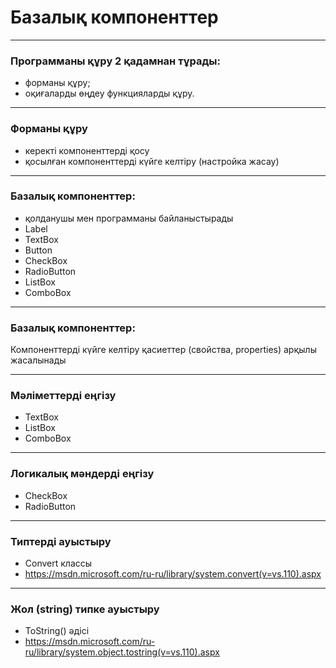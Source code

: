 # Базалық компоненттер

---

### Программаны құру 2 қадамнан тұрады:
* форманы құру;
* оқиғаларды өңдеу функцияларды құру.

---

### Форманы құру
* керекті компоненттерді қосу
* қосылған компоненттерді күйге келтіру (настройка жасау)

---

### Базалық компоненттер:
* қолданушы мен программаны байланыстырады
* Label
* TextBox
* Button
* CheckBox
* RadioButton
* ListBox
* ComboBox

---

### Базалық компоненттер:

Компоненттерді күйге келтіру қасиеттер (свойства, properties) арқылы жасалынады

---

### Мәліметтерді еңгізу
* TextBox
* ListBox
* ComboBox

---

### Логикалық мәндерді еңгізу
* CheckBox
* RadioButton

---

### Типтерді ауыстыру
* Convert классы
* https://msdn.microsoft.com/ru-ru/library/system.convert(v=vs.110).aspx

---

### Жол (string) типке ауыстыру
* ToString() әдісі
* https://msdn.microsoft.com/ru-ru/library/system.object.tostring(v=vs.110).aspx

